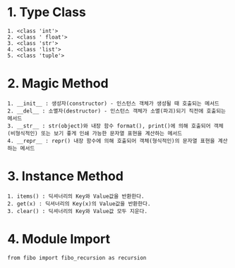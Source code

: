 # 1. Type Class

```
1. <class 'int'>
2. <class ' float'>
3. <class 'str'>
4. <class 'list'>
5. <class 'tuple'>
```



# 2. Magic Method

```
1. __init__ : 생성자(constructor) - 인스턴스 객체가 생성될 때 호출되는 메서드
2. __del__ : 소멸자(destructor) - 인스턴스 객체가 소멸(파괴)되기 직전에 호출되는 메서드
3. __str__ : str(object)와 내장 함수 format(), print()에 의해 호출되어 객체(비형식적인) 또는 보기 좋게 인쇄 가능한 문자열 표현을 계산하는 메서드
4. __repr__ : repr() 내장 함수에 의해 호출되어 객체(형식적인)의 문자열 표현을 계산하는 메서드
```



# 3. Instance Method

```
1. items() : 딕셔너리의 Key와 Value값을 반환한다.
2. get(x) : 딕셔너리의 Key(x)의 Value값을 반환한다.
3. clear() : 딕셔너리의 Key와 Value값 모두 지운다.
```



# 4. Module Import

```
from fibo import fibo_recursion as recursion
```



